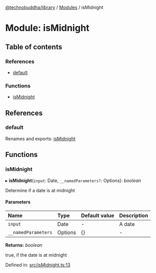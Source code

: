 [@technobuddha/library](../../README.md) / [Modules](../Modules.md) / isMidnight

# Module: isMidnight

## Table of contents

### References

- [default](ismidnight.md#default)

### Functions

- [isMidnight](ismidnight.md#ismidnight)

## References

### default

Renames and exports: [isMidnight](ismidnight.md#ismidnight)

## Functions

### isMidnight

▸ **isMidnight**(`input`: Date, `__namedParameters?`: Options): *boolean*

Determine if a date is at midnight

#### Parameters

| Name | Type | Default value | Description |
| :------ | :------ | :------ | :------ |
| `input` | Date | - | A date |
| `__namedParameters` | Options | {} | - |

**Returns:** *boolean*

true, if the date is at midnight

Defined in: [src/isMidnight.ts:13](https://github.com/technobuddha/hill.software/blob/693f679/packages/library/src/isMidnight.ts#L13)
